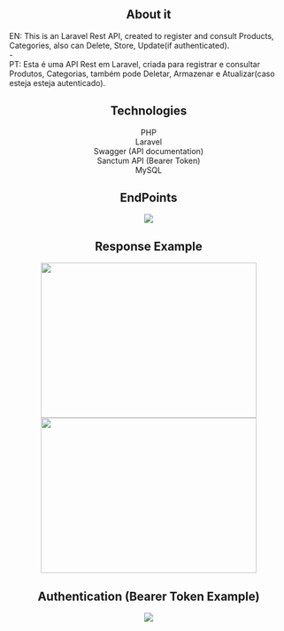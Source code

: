 <h2 align="center">About it</h2>
EN: This is an Laravel Rest API, created to register and consult Products, Categories, also can Delete, Store, Update(if authenticated).
<br>
-
<br>
PT: Esta é uma API Rest em Laravel, criada para registrar e consultar Produtos, Categorias, também pode Deletar, Armazenar e Atualizar(caso esteja esteja autenticado).

<h2 align="center">Technologies</h2>
<div style="display: inline_block;" align="center">
    PHP<br>
    Laravel<br>
    Swagger (API documentation)<br>
    Sanctum API (Bearer Token)<br>
    MySQL
</div>

<h2 align="center">EndPoints</h2>
<div style="display: inline_block;" align="center">
    <img align="center" src="https://user-images.githubusercontent.com/59860240/132143571-b9cfb50a-c7c5-4fbd-9176-792efce79490.png">
</div>

<h2 align="center">Response Example</h2>
<div style="display: inline_block;" align="center">
<img align="center" width="390px" height="280px" src="https://user-images.githubusercontent.com/59860240/132143619-9457bc5c-2adb-4d0f-8cb4-8ca940d23b2c.png">
<img align="center" width="390px" height="280px" src="https://user-images.githubusercontent.com/59860240/132143752-742ec9b5-3cb9-424e-bbaa-36dbd6744fd1.png">
</div>

<h2 align="center">Authentication (Bearer Token Example)</h2>
<div style="display: inline_block;" align="center">
    <img align="center" src="https://user-images.githubusercontent.com/59860240/132143678-5d312585-c140-4319-aecc-38e0d7154b71.png">
</div>
